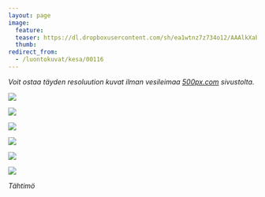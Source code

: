 ```yaml
---
layout: page
image:
  feature:
  teaser: https://dl.dropboxusercontent.com/sh/ea1wtnz7z734o12/AAAlkXabYbQICQNcj2R0dB23a/luontokuvat/kes%C3%A4/9/DS34620-245px.jpg
  thumb:
redirect_from:
  - /luontokuvat/kesa/00116
---
```


*Voit ostaa täyden resoluution kuvat ilman vesileimaa [500px.com](https://500px.com/minimuutticom/galleries/starworts) sivustolta.*

[![](https://dl.dropboxusercontent.com/sh/ea1wtnz7z734o12/AAAHJV0_6pFJu_8dbKz4xiJ9a/luontokuvat/kes%C3%A4/9/DS34632-800px.jpg)](https://dl.dropboxusercontent.com/sh/ea1wtnz7z734o12/AADyt9GwZaBi9i9YN616FTAsa/luontokuvat/kes%C3%A4/9/DS34632.jpg)

[![](https://dl.dropboxusercontent.com/sh/ea1wtnz7z734o12/AAAoHPNDQrhIXi1rGubzAbSPa/luontokuvat/kes%C3%A4/9/DS34630-800px.jpg)](https://dl.dropboxusercontent.com/sh/ea1wtnz7z734o12/AABH3MeeVZ5lrjFhORf7B1kua/luontokuvat/kes%C3%A4/9/DS34630.jpg)

[![](https://dl.dropboxusercontent.com/sh/ea1wtnz7z734o12/AABFG1eo75Bn2dpk_PYyRl8Fa/luontokuvat/kes%C3%A4/9/DS34629-800px.jpg)](https://dl.dropboxusercontent.com/sh/ea1wtnz7z734o12/AACFP86qt3C_pCClXOsOMqv5a/luontokuvat/kes%C3%A4/9/DS34629.jpg)

[![](https://dl.dropboxusercontent.com/sh/ea1wtnz7z734o12/AABXWn1PZriNZNDF8UuUUmg_a/luontokuvat/kes%C3%A4/9/DS34620-800px.jpg)](https://dl.dropboxusercontent.com/sh/ea1wtnz7z734o12/AADxq4AmwuVSzAoFvbOB6pCda/luontokuvat/kes%C3%A4/9/DS34620.jpg)

[![](https://dl.dropboxusercontent.com/sh/ea1wtnz7z734o12/AADQfEai8XCNOSr6R2yCvtWpa/luontokuvat/kes%C3%A4/9/DS34628-800px.jpg)](https://dl.dropboxusercontent.com/sh/ea1wtnz7z734o12/AAAKTaRImw8C3_c5XL44Am_ea/luontokuvat/kes%C3%A4/9/DS34628.jpg)

[![](https://dl.dropboxusercontent.com/sh/ea1wtnz7z734o12/AACYePRc6at1WgWxMH_OiL0ea/luontokuvat/kes%C3%A4/9/DS34626-800px.jpg)](https://dl.dropboxusercontent.com/sh/ea1wtnz7z734o12/AABC8t31iL5eK2fYyceFeSMLa/luontokuvat/kes%C3%A4/9/DS34626.jpg)

*Tähtimö*
